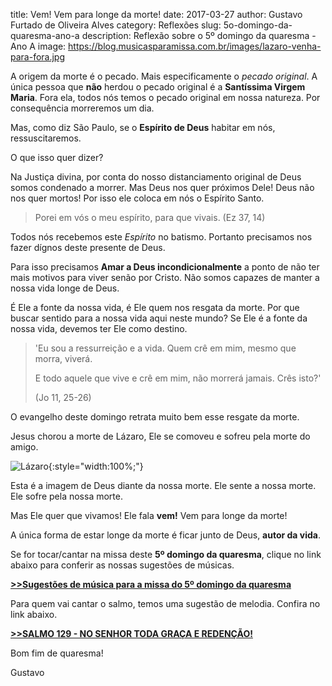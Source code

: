 ﻿title: Vem! Vem para longe da morte!
date: 2017-03-27
author: Gustavo Furtado de Oliveira Alves
category: Reflexões
slug: 5o-domingo-da-quaresma-ano-a
description: Reflexão sobre o 5º domingo da quaresma - Ano A
image: https://blog.musicasparamissa.com.br/images/lazaro-venha-para-fora.jpg

A origem da morte é o pecado. Mais especificamente o _pecado original_.
A única pessoa que **não** herdou o pecado original é a **Santíssima Virgem Maria**.
Fora ela, todos nós temos o pecado original em nossa natureza.
Por consequência morreremos um dia.

Mas, como diz São Paulo, se o **Espírito de Deus** habitar em nós, ressuscitaremos.

O que isso quer dizer?

Na Justiça divina, por conta do nosso distanciamento original de Deus somos condenado a morrer.
Mas Deus nos quer próximos Dele! Deus não nos quer mortos!
Por isso ele coloca em nós o Espírito Santo.

> Porei em vós o meu espírito, para que vivais. (Ez 37, 14)

Todos nós recebemos este _Espírito_ no batismo.
Portanto precisamos nos fazer dígnos deste presente de Deus.

Para isso precisamos **Amar a Deus incondicionalmente** a ponto de não ter mais
motivos para viver senão por Cristo.
Não somos capazes de manter a nossa vida longe de Deus.

É Ele a fonte da nossa vida, é Ele quem nos resgata da morte.
Por que buscar sentido para a nossa vida aqui neste mundo?
Se Ele é a fonte da nossa vida, devemos ter Ele como destino.

> 'Eu sou a ressurreição e a vida.
> Quem crê em mim, mesmo que morra, viverá.
>
> E todo aquele que vive e crê em mim,
> não morrerá jamais. Crês isto?'
>
> (Jo 11, 25-26)

O evangelho deste domingo retrata muito bem esse resgate da morte.

Jesus chorou a morte de Lázaro, Ele se comoveu e sofreu pela morte do amigo.

![Lázaro](/images/lazaro-venha-para-fora.jpg){:style="width:100%;"}

Esta é a imagem de Deus diante da nossa morte. Ele sente a nossa morte.
Ele sofre pela nossa morte.

Mas Ele quer que vivamos! Ele fala **vem!** Vem para longe da morte!

A única forma de estar longe da morte é ficar junto de Deus, **autor da vida**.



Se for tocar/cantar na missa deste **5º domingo da quaresma**, clique no link abaixo para conferir as nossas sugestões de músicas.

**[>>Sugestões de música para a missa do 5º domingo da quaresma](http://musicasparamissa.com.br/sugestoes-para/5o-domingo-da-quaresma-ano-a/)**

Para quem vai cantar o salmo, temos uma sugestão de melodia. Confira no link abaixo.

**[>>SALMO 129 - NO SENHOR TODA GRAÇA E REDENÇÃO!](http://musicasparamissa.com.br/musica/salmo-129-no-senhor-toda-graca-e-redencao/)**

Bom fim de quaresma!

Gustavo
